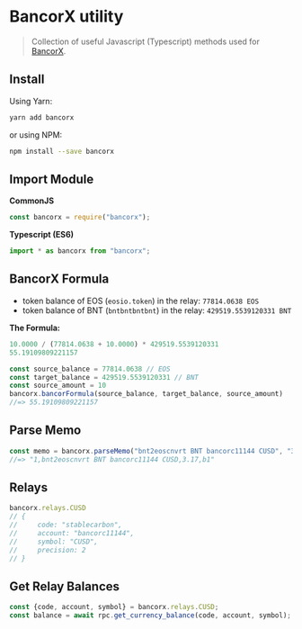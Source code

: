 # BancorX utility

> Collection of useful Javascript (Typescript) methods used for [BancorX](https://eos.bancor.network).

## Install

Using Yarn:

```bash
yarn add bancorx
```

or using NPM:

```bash
npm install --save bancorx
```

## Import Module

**CommonJS**

```js
const bancorx = require("bancorx");
```

**Typescript (ES6)**

```js
import * as bancorx from "bancorx";
```

## BancorX Formula

- token balance of EOS (`eosio.token`) in the relay: `77814.0638 EOS`
- token balance of BNT (`bntbntbntbnt`) in the relay: `429519.5539120331 BNT`

**The Formula:**

```js
10.0000 / (77814.0638 + 10.0000) * 429519.5539120331
55.19109809221157
```

```js
const source_balance = 77814.0638 // EOS
const target_balance = 429519.5539120331 // BNT
const source_amount = 10
bancorx.bancorFormula(source_balance, target_balance, source_amount)
//=> 55.19109809221157
```

## Parse Memo

```js
const memo = bancorx.parseMemo("bnt2eoscnvrt BNT bancorc11144 CUSD", "3.17", "b1")
//=> "1,bnt2eoscnvrt BNT bancorc11144 CUSD,3.17,b1"
```

## Relays

```js
bancorx.relays.CUSD
// {
//     code: "stablecarbon",
//     account: "bancorc11144",
//     symbol: "CUSD",
//     precision: 2
// }
```

## Get Relay Balances

```js
const {code, account, symbol} = bancorx.relays.CUSD;
const balance = await rpc.get_currency_balance(code, account, symbol);
```